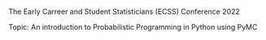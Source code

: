 The Early Carreer and Student Statisticians (ECSS) Conference 2022

Topic: An introduction to Probabilistic Programming in Python using PyMC